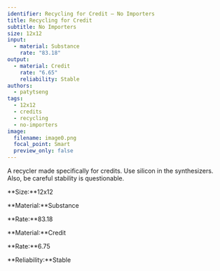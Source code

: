 ```yaml
---
identifier: Recycling for Credit – No Importers
title: Recycling for Credit
subtitle: No Importers
size: 12x12
input:
  - material: Substance
    rate: "83.18"
output:
  - material: Credit
    rate: "6.65"
    reliability: Stable
authors:
  - patytseng
tags:
  - 12x12
  - credits
  - recycling
  - no-importers
image:
  filename: image0.png
  focal_point: Smart
  preview_only: false
---
```

A recycler made specifically for credits. Use silicon in the synthesizers. Also, be careful stability is questionable.

**Size:**12x12

**Material:**Substance

**Rate:**83.18

**Material:**Credit

**Rate:**6.75

**Reliability:**Stable